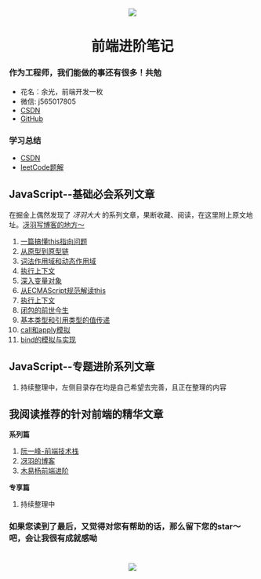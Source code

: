 <!--
 * @desc:
 * @Author: 余光
 * @Email: webbj97@163.com
 * @Date: 2019-11-19 11:13:07
-->

<h1 align=center>
    <img src="./Images/common/logo.png"/>
</h1>
<h1 align=center>前端进阶笔记</h1>

### 作为工程师，我们能做的事还有很多！共勉

* 花名：余光，前端开发一枚
* 微信: j565017805
* [CSDN](https://blog.csdn.net/jbj6568839z)
* [GitHub](https://github.com/webbj97)

### 学习总结

* [CSDN](https://blog.csdn.net/jbj6568839z)
* [leetCode题解](https://webbj97.github.io/leetCode-Js/)

## JavaScript--基础必会系列文章
在掘金上偶然发现了 _冴羽大大_ 的系列文章，果断收藏、阅读，在这里附上原文地址。[冴羽写博客的地方～](https://github.com/mqyqingfeng/Blog)

1. [一篇搞懂this指向问题](./Js内功/1.一篇搞懂this指向问题.md)
2. [从原型到原型链](./Js内功/2.从原型到原型链.md)
3. [词法作用域和动态作用域](./Js内功/3.JavaScript中的作用域.md)
4. [执行上下文](./Js内功/4.执行上下文.md)
5. [深入变量对象](./Js内功/5.深入变量对象.md)
6. [从ECMAScript规范解读this](./Js内功/6.从ECMAScript规范解读this.md)
7. [执行上下文](./Js内功/7.执行上下文.md)
8. [闭包的前世今生](./Js内功/8.闭包的前世今生.md)
9. [基本类型和引用类型的值传递](./Js内功/9.基本类型和引用类型的值传递.md)
10. [call和apply模拟](./Js内功/10.call和apply模拟.md)
11. [bind的模拟与实现](./Js内功/11.bind的模拟与实现.md)

## JavaScript--专题进阶系列文章

1. 持续整理中，左侧目录存在均是自己希望去完善，且正在整理的内容

## 我阅读推荐的针对前端的精华文章

**系列篇**

1. [阮一峰-前端技术栈](https://github.com/ruanyf/jstraining/blob/master/docs/history.md)
2. [冴羽的博客](https://github.com/mqyqingfeng/Blog)
3. [木易杨前端进阶](https://muyiy.cn/)

**专享篇**

1. 持续整理中


### 如果您读到了最后，又觉得对您有帮助的话，那么留下您的star～吧，会让我很有成就感呦

<h1 align=center>
    <img src="./Images/common/star.png"/>
</h1>

